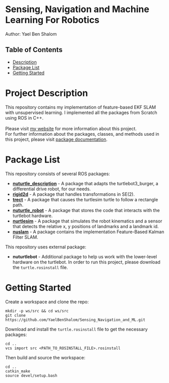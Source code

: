 # Sensing, Navigation and Machine Learning For Robotics

Author: Yael Ben Shalom


## Table of Contents

- [Description](#description)
- [Package List](#package-list)
- [Getting Started](#getting-started)

# Project Description

This repository contains my implementation of feature-based EKF SLAM with unsupervised learning. I implemented all the packages from Scratch using ROS in C++.<br><br>
Please visit [my website](https://yaelbenshalom.github.io/EKF_SLAM/index.html) for more information about this project.<br>
For further information about the packages, classes, and methods used in this project, please visit [package documentation](https://yaelbenshalom.github.io/Sensing_Navigation_and_ML/html/index.html).



# Package List

This repository consists of several ROS packages:

- [**nuturtle_description**](https://github.com/YaelBenShalom/Sensing_Navigation_and_ML/tree/master/nuturtle_description) - A package that adapts the turtlebot3_burger, a differential drive robot, for our needs.
- [**rigid2d**](https://github.com/YaelBenShalom/Sensing_Navigation_and_ML/tree/master/rigid2d) - A package that handles transformations in SE(2).
- [**trect**](https://github.com/YaelBenShalom/Sensing_Navigation_and_ML/tree/master/trect) - A package that causes the turtlesim turtle to follow a rectangle path.
- [**nuturtle_robot**](https://github.com/YaelBenShalom/Sensing_Navigation_and_ML/tree/master/nuturtle_robot) - A package that stores the code that interacts with the turtlebot hardware.
- [**nurtlesim**](https://github.com/YaelBenShalom/Sensing_Navigation_and_ML/tree/master/nurtlesim) - A package that simulates the robot kinematics and a sensor that detects the relative x, y positions of landmarks and a landmark id.
- [**nuslam**](https://github.com/YaelBenShalom/Sensing_Navigation_and_ML/tree/master/nuslam) - A package contains the implementation Feature-Based Kalman Filter SLAM.

This repository uses external package:

- **nuturtlebot** - Additional package to help us work with the lower-level hardware on the turtlebot. In order to run this project, please download the `turtle.rosinstall` file.

# Getting Started

Create a workspace and clone the repo:
```
mkdir -p ws/src && cd ws/src
git clone https://github.com/YaelBenShalom/Sensing_Navigation_and_ML.git
```

Download and install the `turtle.rosinstall` file to get the necessary packages:
```
cd ..
vcs import src <PATH_TO_ROSINSTALL_FILE>.rosinstall
```

Then build and source the workspace:
```
cd ..
catkin_make
source devel/setup.bash 
```

